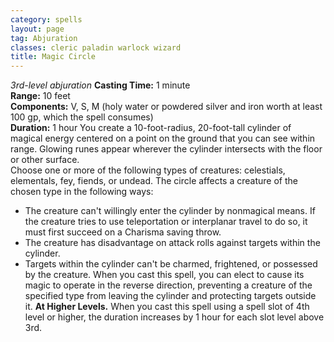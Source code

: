 ```yaml
---
category: spells
layout: page
tag: Abjuration
classes: cleric paladin warlock wizard
title: Magic Circle
---
```


_3rd-level abjuration_ **Casting Time:** 1 minute    
**Range:** 10 feet    
**Components:** V, S, M (holy water or powdered silver and iron worth at least 100 gp, which the spell consumes)    
**Duration:** 1 hour You create a 10-foot-radius, 20-foot-tall cylinder of magical energy centered on a point on the ground that you can see within range. Glowing runes appear wherever the cylinder intersects with the floor or other surface.    
Choose one or more of the following types of creatures: celestials, elementals, fey, fiends, or undead. The circle affects a creature of the chosen type in the following ways:
* The creature can't willingly enter the cylinder by nonmagical means. If the creature tries to use teleportation or interplanar travel to do so, it must first succeed on a Charisma saving throw.
* The creature has disadvantage on attack rolls against targets within the cylinder.
* Targets within the cylinder can't be charmed, frightened, or possessed by the creature. When you cast this spell, you can elect to cause its magic to operate in the reverse direction, preventing a creature of the specified type from leaving the cylinder and protecting targets outside it. **At Higher Levels.** When you cast this spell using a spell slot of 4th level or higher, the duration increases by 1 hour for each slot level above 3rd. 